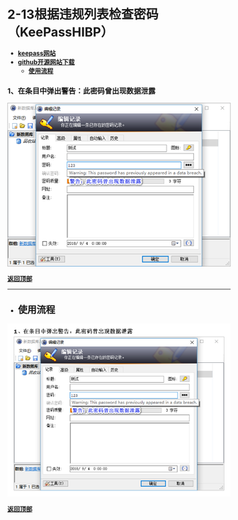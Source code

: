 # <a name="锚点0"></a>2-13根据违规列表检查密码（KeePassHIBP）
- [**keepass网站**](https://keepass.info/plugins.html#kphibp)
- [**github开源网站下载**](https://github.com/JanisEst/KeePassHIBP/releases)
	- <a href="#锚点1">**使用流程**</a>
### 1、在条目中弹出警告：此密码曾出现数据泄露
<p><img src="/图片/2-13根据违规列表检查密码（KeePassHIBP）/1、在条目中弹出警告：此密码曾出现数据泄露.png" alt="/图片/2-13根据违规列表检查密码（KeePassHIBP）/1、在条目中弹出警告：此密码曾出现数据泄露.png"/></p>

<a name="锚点1"></a><a href="#锚点0">**返回顶部**</a>
______________________________________________________________________________
- ## 使用流程
<p><img src="/图片/2-13根据违规列表检查密码（KeePassHIBP）/使用流程.png" alt="/图片/2-13根据违规列表检查密码（KeePassHIBP）/使用流程.png"/></p>

<a href="#锚点0">**返回顶部**</a>